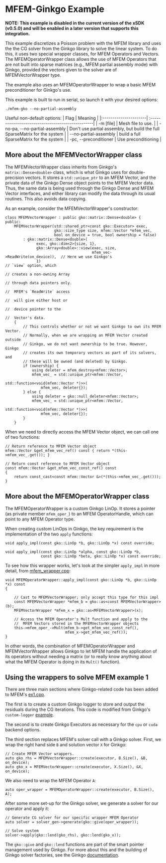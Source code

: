 # MFEM-Ginkgo Example

**NOTE:  This example is disabled in the current version of the xSDK (v0.5.0) and will be 
enabled in a later version that supports this integration.**

This example discretizes a Poisson problem with the MFEM library and uses the 
the CG solver from the Ginkgo library to solve the linear system.  To do 
this, it uses two special wrapper classes, for MFEM Operators and Vectors.  The 
MFEMOperatorWrapper class allows the use of MFEM Operators that are not built into
sparse matrices (e.g., MFEM partial assembly mode) with Ginkgo, provided the vectors
given to the solver are of MFEMVectorWrapper type.

The example also uses an MFEMOperatorWrapper to wrap a basic MFEM preconditioner for 
Ginkgo's use.

This example is built to run in serial, so launch it with your desired options:
```
./mfem-gko --no-partial-assembly
```

Useful non-default options:
|   Flag                | Meaning                                           |
|:----------------------| :-------------------------------------------------|
|  -m [file]            | Mesh file to use.                                 |
| -no-pa,  --no-partial-assembly | Don't use partial assembly, but build the full SparseMatrix for the system  |
| --no-partial-assembly | build a full SparseMatrix for the system          |
| -pc, --preconditioner | Use preconditioning                               |


## More about the MFEMVectorWrapper class

The MFEMVectorWrapper class inherits from Ginkgo's `matrix::Dense<double>` class,
which is what Ginkgo uses for double-precision vectors.  It stores a 
`std::unique_ptr` to an MFEM Vector, and the private data of the Ginkgo Dense
object points to the MFEM Vector data.  Thus, the same data is being used 
through the Ginkgo Dense and MFEM Vector interfaces, and either library
can modify the data through its usual routines.  This also avoids data copying.

As an example, consider the MFEMVectorWrapper's constructor:

```
class MFEMVectorWrapper : public gko::matrix::Dense<double> {
public:
    MFEMVectorWrapper(std::shared_ptr<const gko::Executor> exec,
                      gko::size_type size, mfem::Vector *mfem_vec,
                      bool on_device = true, bool ownership = false)
        : gko::matrix::Dense<double>(
              exec, gko::dim<2>{size, 1},
              gko::Array<double>::view(exec, size,
                                       mfem_vec->ReadWrite(on_device)),  // Here we use Ginkgo's 
              1)                                                         // `view` option, which 
                                                                         // creates a non-owning Array
                                                                         // through data pointers only.
                                                                         //  MFEM's `ReadWrite` access 
                                                                         //  will give either host or 
                                                                         //  device pointer to the 
                                                                         //  Vector's data.
    {
        // This controls whether or not we want Ginkgo to own its MFEM Vector.
        // Normally, when we are wrapping an MFEM Vector created outside 
        // Ginkgo, we do not want ownership to be true. However, Ginkgo
        // creates its own temporary vectors as part of its solvers, and 
        // these will be owned (and deleted) by Ginkgo. 
        if (ownership) {
            using deleter = mfem_destroy<mfem::Vector>;
            mfem_vec_ = std::unique_ptr<mfem::Vector,
                                        std::function<void(mfem::Vector *)>>(
                mfem_vec, deleter{});
        } else {
            using deleter = gko::null_deleter<mfem::Vector>;
            mfem_vec_ = std::unique_ptr<mfem::Vector,
                                        std::function<void(mfem::Vector *)>>(
                mfem_vec, deleter{});
        }
    }
```

When we need to directly access the MFEM Vector object, we can call one of two 
functions:

```
// Return reference to MFEM Vector object
mfem::Vector &get_mfem_vec_ref() const { return *(this->mfem_vec_.get()); }

// Return const reference to MFEM Vector object
const mfem::Vector &get_mfem_vec_const_ref() const
{
    return const_cast<const mfem::Vector &>(*(this->mfem_vec_.get()));
}
```

## More about the MFEMOperatorWrapper class

The MFEMOperatorWrapper is a custom Ginkgo LinOp.  It stores a pointer (as private
member `mfem_oper_`) to an MFEM OperatorHandle, which can point to any MFEM Operator type.  

When creating custom LinOps in Ginkgo, the key requirement is the implementation
of the two `apply` functions:

```
void apply_impl(const gko::LinOp *b, gko::LinOp *x) const override;

void apply_impl(const gko::LinOp *alpha, const gko::LinOp *b,
                const gko::LinOp *beta, gko::LinOp *x) const override;
```

To see how this wrapper works, let's look at the simpler `apply_impl` in more detail,
from [mfem_wrapper.cpp](./mfem_wrapper.cpp):

```
void MFEMOperatorWrapper::apply_impl(const gko::LinOp *b, gko::LinOp *x) const
{

    // Cast to MFEMVectorWrapper; only accept this type for this impl
    const MFEMVectorWrapper *mfem_b = gko::as<const MFEMVectorWrapper>(b);
    MFEMVectorWrapper *mfem_x = gko::as<MFEMVectorWrapper>(x);

    // Access the MFEM Operator's Mult function and apply to the 
    //  MFEM Vectors stored in the MFEMVectorWrapper objects 
    this->mfem_oper_->Mult(mfem_b->get_mfem_vec_const_ref(),
                           mfem_x->get_mfem_vec_ref());
}
```

In other words, the combination of MFEMOperatorWrapper and MFEMVectorWrapper allows 
Ginkgo to let MFEM handle the application of its operators without needing a matrix
(or to really know anything about what the MFEM Operator is doing in its `Mult()` function).

## Using the wrappers to solve MFEM example 1

There are three main sections where Ginkgo-related code has been added to MFEM's [ex1.cpp](https://github.com/mfem/mfem/blob/master/examples/ex1.cpp).

The first is to create a custom Ginkgo logger to store and output the residuals during
the CG iterations.  This code is modified from Ginkgo's `custom-logger` [example](https://github.com/ginkgo-project/ginkgo/tree/develop/examples/custom-logger).

The second is to create Ginkgo Executors as necessary for the `cpu` or `cuda` backend options.

The third section replaces MFEM's solver call with a Ginkgo solver. First, we wrap the 
right hand side `B` and solution vector `X` for Ginkgo:

```
// Create MFEM Vector wrappers.
auto gko_rhs = MFEMVectorWrapper::create(executor, B.Size(), &B, on_device);
auto gko_x = MFEMVectorWrapper::create(executor, X.Size(), &X, on_device);
```

We also need to wrap the MFEM Operator `A`:

```
auto oper_wrapper = MFEMOperatorWrapper::create(executor, B.Size(), A);
```

After some more set-up for the Ginkgo solver, we generate a solver for our 
operator and apply it:

```
// Generate CG solver for our specific wrapper MFEM Operator
auto solver = solver_gen->generate(gko::give(oper_wrapper));
    
// Solve system
solver->apply(gko::lend(gko_rhs), gko::lend(gko_x));
```

The `gko::give` and `gko::lend` functions are part of the smart pointer
management used by Ginkgo.  For more about this and the building of 
Ginkgo solver factories, see the Ginkgo [documentation](https://ginkgo-project.github.io/ginkgo/doc/develop/). 
